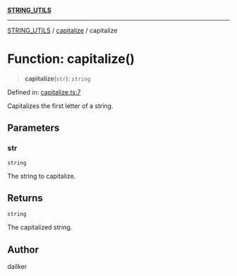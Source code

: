 [**STRING_UTILS**](../../README.md)

***

[STRING_UTILS](../../README.md) / [capitalize](../README.md) / capitalize

# Function: capitalize()

> **capitalize**(`str`): `string`

Defined in: [capitalize.ts:7](https://github.com/dailker/everyutil/blob/ed6336a7c6553ed095d55eb280ece446462248a8/src/string/capitalize.ts#L7)

Capitalizes the first letter of a string.

## Parameters

### str

`string`

The string to capitalize.

## Returns

`string`

The capitalized string.

## Author

dailker
